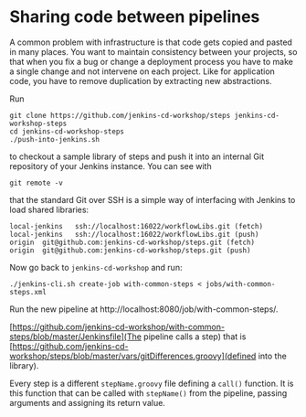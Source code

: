 # Sharing code between pipelines

A common problem with infrastructure is that code gets copied and pasted in many places. You want to maintain consistency between your projects, so that when you fix a bug or change a deployment process you have to make a single change and not intervene on each project. Like for application code, you have to remove duplication by extracting new abstractions.

Run
```
git clone https://github.com/jenkins-cd-workshop/steps jenkins-cd-workshop-steps
cd jenkins-cd-workshop-steps
./push-into-jenkins.sh
```

to checkout a sample library of steps and push it into an internal Git repository of your Jenkins instance. You can see with

```
git remote -v
```

that the standard Git over SSH is a simple way of interfacing with Jenkins to load shared libraries:

```
local-jenkins   ssh://localhost:16022/workflowLibs.git (fetch)
local-jenkins   ssh://localhost:16022/workflowLibs.git (push)
origin  git@github.com:jenkins-cd-workshop/steps.git (fetch)
origin  git@github.com:jenkins-cd-workshop/steps.git (push)
```

Now go back to `jenkins-cd-workshop` and run:

```
./jenkins-cli.sh create-job with-common-steps < jobs/with-common-steps.xml
```

Run the new pipeline at http://localhost:8080/job/with-common-steps/.

[https://github.com/jenkins-cd-workshop/with-common-steps/blob/master/Jenkinsfile](The pipeline calls a step) that is [https://github.com/jenkins-cd-workshop/steps/blob/master/vars/gitDifferences.groovy](defined into the library).

Every step is a different `stepName.groovy` file defining a `call()` function. It is this function that can be called with `stepName()` from the pipeline, passing arguments and assigning its return value.
